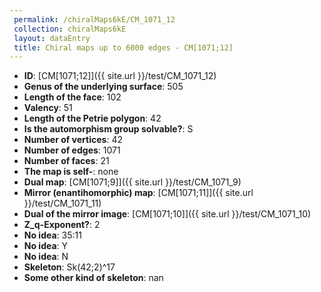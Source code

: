 ```yaml
--- 
 permalink: /chiralMaps6kE/CM_1071_12 
 collection: chiralMaps6kE
 layout: dataEntry
 title: Chiral maps up to 6000 edges - CM[1071;12]
---
```


- **ID**: [CM[1071;12]]({{ site.url }}/test/CM_1071_12)
- **Genus of the underlying surface**: 505
- **Length of the face**: 102
- **Valency**: 51
- **Length of the Petrie polygon**: 42
- **Is the automorphism group solvable?**: S
- **Number of vertices**: 42
- **Number of edges**: 1071
- **Number of faces**: 21
- **The map is self-**: none
- **Dual map**: [CM[1071;9]]({{ site.url }}/test/CM_1071_9)
- **Mirror (enantihomorphic) map**: [CM[1071;11]]({{ site.url }}/test/CM_1071_11)
- **Dual of the mirror image**: [CM[1071;10]]({{ site.url }}/test/CM_1071_10)
- **Z_q-Exponent?**: 2
- **No idea**:  35:11
- **No idea**: Y
- **No idea**: N
- **Skeleton**: Sk(42;2)^17
- **Some other kind of skeleton**: nan
